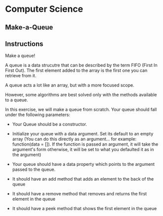 # Computer Science

## Make-a-Queue

## Instructions

Make a queue!

A queue is a data strucutre that can be described by the term FIFO (First In First Out). The first element added to the array is the first one you can retrieve from it.

A queue acts a lot like an array, but with a more focused scope.

However, some algorithms are best solved only with the methods available to a queue. 

In this exercise, we will make a queue from scratch. Your queue should fall under the following parameters:

- Your Queue should be a constructor. 

- Initialize your queue with a data argument. Set its default to an empty array (You can do this directly as an argument... for example: function(data = []). If the function is passed an argument, it will take the argument's form otherwise, it will be set to what you defaulted it as in the argument)

- Your queue should have a data property which points to the argument passed to the queue.

- It should have an add method that adds an element to the back of the queue

- It should have a remove method that removes and returns the first element in the queue

- It should have a peek method that shows the first element in the queue